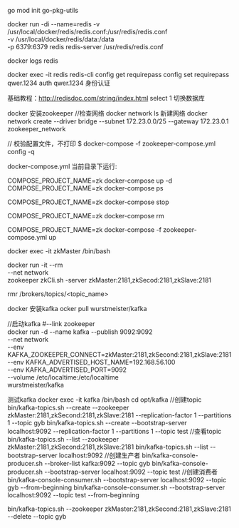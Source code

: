go mod init go-pkg-utils

docker run -di --name=redis -v  /usr/local/docker/redis/redis.conf:/usr/redis/redis.conf \
-v /usr/local/docker/redis/data:/data \
-p 6379:6379 redis redis-server /usr/redis/redis.conf

docker logs redis

docker exec -it redis redis-cli
    config get requirepass
    config set requirepass qwer.1234
    auth qwer.1234  身份认证
    
基础教程：http://redisdoc.com/string/index.html
    select 1    切换数据库

docker 安装zookeeper
//检查网络
docker network ls
新建网络
docker network create --driver bridge --subnet 172.23.0.0/25 --gateway 172.23.0.1  zookeeper_network

// 校验配置文件，不打印
$ docker-compose -f zookeeper-compose.yml config -q

docker-compose.yml 当前目录下运行:

COMPOSE_PROJECT_NAME=zk docker-compose  up -d
COMPOSE_PROJECT_NAME=zk docker-compose ps

COMPOSE_PROJECT_NAME=zk docker-compose stop

COMPOSE_PROJECT_NAME=zk docker-compose rm

COMPOSE_PROJECT_NAME=zk docker-compose -f zookeeper-compose.yml up
    
docker exec -it zkMaster /bin/bash

docker run -it --rm \
        --net network \
        zookeeper zkCli.sh -server zkMaster:2181,zkSecod:2181,zkSlave:2181  
         
rmr /brokers/topics/<topic_name>        
         
docker 安装kafka
ocker pull wurstmeister/kafka

//启动kafka #--link zookeeper \
docker run -d --name kafka --publish 9092:9092 \
--net network \
--env KAFKA_ZOOKEEPER_CONNECT=zkMaster:2181,zkSecond:2181,zkSlave:2181 \
--env KAFKA_ADVERTISED_HOST_NAME=192.168.56.100 \
--env KAFKA_ADVERTISED_PORT=9092  \
--volume /etc/localtime:/etc/localtime \
wurstmeister/kafka    

测试kafka
docker exec -it kafka /bin/bash
cd opt/kafka
//创建topic
bin/kafka-topics.sh --create --zookeeper zkMaster:2181,zkSecond:2181,zkSlave:2181  --replication-factor 1 --partitions 1 --topic gyb
bin/kafka-topics.sh --create --bootstrap-server localhost:9092 --replication-factor 1 --partitions 1 --topic test
//查看topic
bin/kafka-topics.sh --list --zookeeper zkMaster:2181,zkSecond:2181,zkSlave:2181 
bin/kafka-topics.sh --list --bootstrap-server localhost:9092
//创建生产者
bin/kafka-console-producer.sh --broker-list kafka:9092 --topic gyb 
bin/kafka-console-producer.sh --bootstrap-server localhost:9092 --topic test
//创建消费者
bin/kafka-console-consumer.sh --bootstrap-server localhost:9092 --topic gyb --from-beginning
bin/kafka-console-consumer.sh --bootstrap-server localhost:9092 --topic test --from-beginning

bin/kafka-topics.sh  --zookeeper zkMaster:2181,zkSecond:2181,zkSlave:2181 --delete --topic gyb

